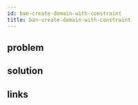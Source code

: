 ```yaml
---
id: ban-create-domain-with-constraint
title: ban-create-domain-with-constraint
---
```


## problem

<!-- TODO -->

## solution

<!-- TODO -->

## links

<!-- TODO -->